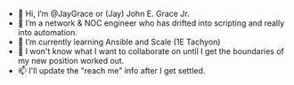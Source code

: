 - 👋 Hi, I’m @JayGrace or (Jay) John E. Grace Jr.
- 👀 I’m a network & NOC engineer who has drifted into scripting and really into automation.
- 🌱 I’m currently learning Ansible and Scale (1E Tachyon)
- 💞️ I won't know what I want to collaborate on until I get the boundaries of my new position worked out.
- 📫 I'll update the "reach me" info after I get settled.

<!---
JayGrace/JayGrace is a ✨ special ✨ repository because its `README.md` (this file) appears on your GitHub profile.
You can click the Preview link to take a look at your changes.
--->
